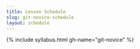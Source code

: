 ```yaml
---
title: Lesson Schedule
slug: git-novice-schedule
layout: schedule
---
```

{% include syllabus.html  gh-name="git-novice" %}